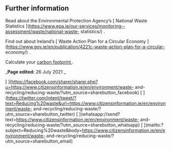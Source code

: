 ##  Further information

Read about the Environmental Protection Agency’s [ National Waste Statistics
](https://www.epa.ie/our-services/monitoring--assessment/waste/national-waste-
statistics/) .

Find out about Ireland’s [ Waste Action Plan for a Circular Economy
](https://www.gov.ie/en/publication/4221c-waste-action-plan-for-a-circular-
economy/) .

Calculate your [ carbon footprint ](https://climatehero.me/) .

_**Page edited:** 26 July 2021 _

[
](https://facebook.com/sharer/sharer.php?u=https://www.citizensinformation.ie/en/environment/waste-
and-recycling/reducing-waste/?utm_source=sharebutton_facebook) [
](https://twitter.com/intent/tweet/?text=Reducing%20waste&url=https://www.citizensinformation.ie/en/environment/waste-
and-recycling/reducing-waste/?utm_source=sharebutton_twitter) [
](whatsapp://send?text=https://www.citizensinformation.ie/en/environment/waste-
and-recycling/reducing-waste/?utm_source=sharebutton_whatsapp) [
](mailto:?subject=Reducing%20waste&body=https://www.citizensinformation.ie/en/environment/waste-
and-recycling/reducing-waste/?utm_source=sharebutton_email) [
](javascript:void\(0\))
